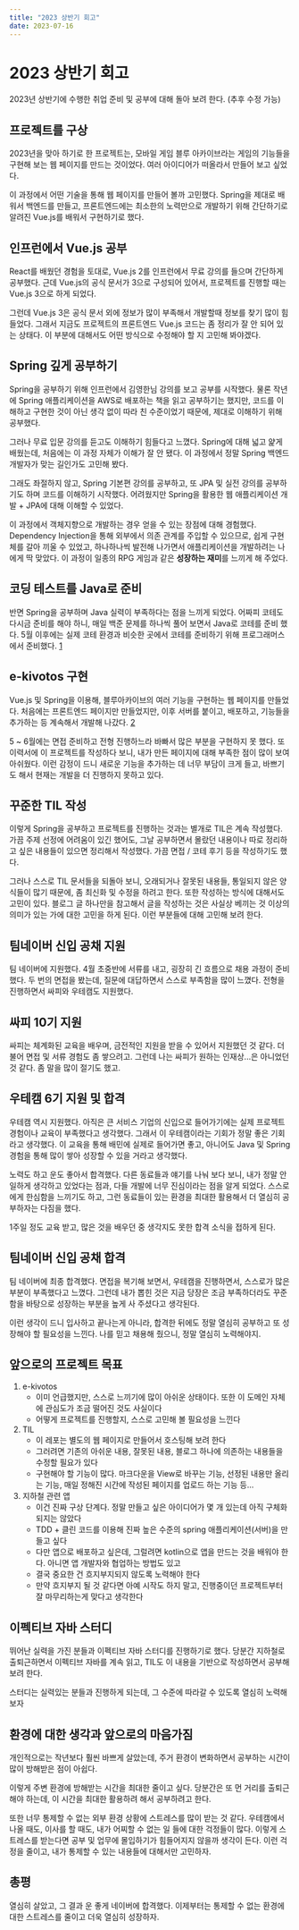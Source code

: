 ```yaml
---
title: "2023 상반기 회고"
date: 2023-07-16
---
```


# 2023 상반기 회고

2023년 상반기에 수행한 취업 준비 및 공부에 대해 돌아 보려 한다. (추후 수정 가능)

## 프로젝트를 구상

2023년을 맞아 하기로 한 프로젝트는, 모바일 게임 블루 아카이브라는 게임의 기능들을 구현해 보는 웹 페이지를 만드는 것이었다. 여러 아이디어가 떠올라서 만들어 보고 싶었다.

이 과정에서 어떤 기술을 통해 웹 페이지를 만들어 볼까 고민했다. Spring을 제대로 배워서 백엔드를 만들고, 프론트엔드에는 최소한의 노력만으로 개발하기 위해 간단하기로 알려진 Vue.js를 배워서 구현하기로 했다.

## 인프런에서 Vue.js 공부

React를 배웠던 경험을 토대로, Vue.js 2를 인프런에서 무료 강의를 들으며 간단하게 공부했다. 근데 Vue.js의 공식 문서가 3으로 구성되어 있어서, 프로젝트를 진행할 때는 Vue.js 3으로 하게 되었다.

그런데 Vue.js 3은 공식 문서 외에 정보가 많이 부족해서 개발할때 정보를 찾기 많이 힘들었다. 그래서 지금도 프로젝트의 프론트엔드 Vue.js 코드는 좀 정리가 잘 안 되어 있는 상태다. 이 부분에 대해서도 어떤 방식으로 수정해야 할 지 고민해 봐야겠다.

## Spring 깊게 공부하기

Spring을 공부하기 위해 인프런에서 김영한님 강의를 보고 공부를 시작했다. 물론 작년에 Spring 애플리케이션을 AWS로 배포하는 책을 읽고 공부하기는 했지만, 코드를 이해하고 구현한 것이 아닌 생각 없이 따라 친 수준이었기 때문에, 제대로 이해하기 위해 공부했다.

그러나 무료 입문 강의를 듣고도 이해하기 힘들다고 느꼈다. Spring에 대해 넓고 얉게 배웠는데, 처음에는 이 과정 자체가 이해가 잘 안 됐다. 이 과정에서 정말 Spring 백엔드 개발자가 맞는 길인가도 고민해 봤다.

그래도 좌절하지 않고, Spring 기본편 강의를 공부하고, 또 JPA 및 실전 강의를 공부하기도 하며 코드를 이해하기 시작했다. 어려웠지만 Spring을 활용한 웹 애플리케이션 개발 + JPA에 대해 이해할 수 있었다.

이 과정에서 객체지향으로 개발하는 경우 얻을 수 있는 장점에 대해 경험했다. Dependency Injection을 통해 외부에서 의존 관계를 주입할 수 있으므로, 쉽게 구현체를 갈아 끼울 수 있었고, 하나하나씩 발전해 나가면서 애플리케이션을 개발하려는 나에게 딱 맞았다. 이 과정이 일종의 RPG 게임과 같은 **성장하는 재미**를 느끼게 해 주었다.

## 코딩 테스트를 Java로 준비

반면 Spring을 공부하며 Java 실력이 부족하다는 점을 느끼게 되었다. 어짜피 코테도 다시금 준비를 해야 하니, 매일 백준 문제를 하나씩 풀어 보면서 Java로 코테를 준비 했다. 5월 이후에는 실제 코테 환경과 비슷한 곳에서 코테를 준비하기 위해 프로그래머스에서 준비했다. [1](https://github.com/sinclairr08/baekjoon-online-judge)

## e-kivotos 구현

Vue.js 및 Spring을 이용해, 블루아카이브의 여러 기능을 구현하는 웹 페이지를 만들었다. 처음에는 프론트엔드 페이지만 만들었지만, 이후 서버를 붙이고, 배포하고, 기능들을 추가하는 등 계속해서 개발해 나갔다. [2](https://github.com/sinclairr08/e-kivotos)

5 ~ 6월에는 면접 준비하고 전형 진행하느라 바빠서 많은 부분을 구현하지 못 했다. 또 이력서에 이 프로젝트를 작성하다 보니, 내가 만든 페이지에 대해 부족한 점이 많이 보여 아쉬웠다. 이런 감정이 드니 새로운 기능을 추가하는 데 너무 부담이 크게 들고, 바쁘기도 해서 현재는 개발을 더 진행하지 못하고 있다.

## 꾸준한 TIL 작성

이렇게 Spring을 공부하고 프로젝트를 진행하는 것과는 별개로 TIL은 계속 작성했다. 가끔 주제 선정에 어려움이 있긴 했어도, 그날 공부하면서 몰랐던 내용이나 따로 정리하고 싶은 내용들이 있으면 정리해서 작성했다. 가끔 면접 / 코테 후기 등을 작성하기도 했다.

그러나 스스로 TIL 문서들을 되돌아 보니, 오래되거나 잘못된 내용들, 통일되지 않은 양식들이 많기 때문에, 좀 최신화 및 수정을 하려고 한다. 또한 작성하는 방식에 대해서도 고민이 있다. 블로그 글 하나만을 참고해서 글을 작성하는 것은 사실상 베끼는 것 이상의 의미가 있는 가에 대한 고민을 하게 된다. 이런 부분들에 대해 고민해 보려 한다.

## 팀네이버 신입 공채 지원

팀 네이버에 지원했다. 4월 초중반에 서류를 내고, 굉장히 긴 흐름으로 채용 과정이 준비했다. 두 번의 면접을 봤는데, 질문에 대답하면서 스스로 부족함을 많이 느꼈다. 전형을 진행하면서 싸피와 우테캠도 지원했다.

## 싸피 10기 지원

싸피는 체계화된 교육을 배우며, 금전적인 지원을 받을 수 있어서 지원했던 것 같다. 더불어 면접 및 서류 경험도 좀 쌓으려고. 그런데 나는 싸피가 원하는 인재상...은 아니었던 것 같다. 좀 말을 많이 절기도 했고.

## 우테캠 6기 지원 및 합격

우테캠 역시 지원했다. 아직은 큰 서비스 기업의 신입으로 들어가기에는 실제 프로젝트 경험이나 교육이 부족했다고 생각했다. 그래서 이 우테캠이라는 기회가 정말 좋은 기회라고 생각했다. 이 교육을 통해 배민에 실제로 들어가면 좋고, 아니어도 Java 및 Spring 경험을 통해 많이 쌓아 성장할 수 있을 거라고 생각했다.

노력도 하고 운도 좋아서 합격했다. 다른 동료들과 얘기를 나눠 보다 보니, 내가 정말 안일하게 생각하고 있었다는 점과, 다들 개발에 너무 진심이라는 점을 알게 되었다. 스스로에게 한심함을 느끼기도 하고, 그런 동료들이 있는 환경을 최대한 활용해서 더 열심히 공부하자는 다짐을 했다.

1주일 정도 교육 받고, 많은 것을 배우던 중 생각지도 못한 합격 소식을 접하게 된다.

## 팀네이버 신입 공채 합격

팀 네이버에 최종 합격했다. 면접을 복기해 보면서, 우테캠을 진행하면서, 스스로가 많은 부분이 부족했다고 느꼈다. 그런데 내가 뽑힌 것은 지금 당장은 조금 부족하더라도 꾸준함을 바탕으로 성장하는 부분을 높게 사 주셨다고 생각된다.

이런 생각이 드니 입사하고 끝나는게 아니라, 합격한 뒤에도 정말 열심히 공부하고 또 성장해야 할 필요성을 느낀다. 나를 믿고 채용해 줬으니, 정말 열심히 노력해야지.

## 앞으로의 프로젝트 목표

1. e-kivotos
   - 이미 언급했지만, 스스로 느끼기에 많이 아쉬운 상태이다. 또한 이 도메인 자체에 관심도가 조금 떨어진 것도 사실이다
   - 어떻게 프로젝트를 진행할지, 스스로 고민해 볼 필요성을 느낀다
2. TIL
   - 이 레포는 별도의 웹 페이지로 만들어서 호스팅해 보려 한다
   - 그러려면 기존의 아쉬운 내용, 잘못된 내용, 블로그 하나에 의존하는 내용들을 수정할 필요가 있다
   - 구현해야 할 기능이 많다. 마크다운을 View로 바꾸는 기능, 선정된 내용만 올리는 기능, 매일 정해진 시간에 작성된 페이지를 업로드 하는 기능 등...
3. 지하철 관련 앱
   - 이건 진짜 구상 단계다. 정말 만들고 싶은 아이디어가 몇 개 있는데 아직 구체화되지는 않았다
   - TDD + 클린 코드를 이용해 진짜 높은 수준의 spring 애플리케이션(서버)을 만들고 싶다
   - 다만 앱으로 배포하고 싶은데, 그럴려면 kotlin으로 앱을 만드는 것을 배워야 한다. 아니면 앱 개발자와 협업하는 방법도 있고
   - 결국 중요한 건 흐지부지되지 않도록 노력해야 한다
   - 만약 흐지부지 될 것 같다면 아예 시작도 하지 말고, 진행중이던 프로젝트부터 잘 마무리하는게 맞다고 생각한다

## 이펙티브 자바 스터디

뛰어난 실력을 가진 분들과 이펙티브 자바 스터디를 진행하기로 했다. 당분간 지하철로 출퇴근하면서 이펙티브 자바를 계속 읽고, TIL도 이 내용을 기반으로 작성하면서 공부해 보려 한다.

스터디는 실력있는 분들과 진행하게 되는데, 그 수준에 따라갈 수 있도록 열심히 노력해 보자

## 환경에 대한 생각과 앞으로의 마음가짐

개인적으로는 작년보다 훨씬 바쁘게 살았는데, 주거 환경이 변화하면서 공부하는 시간이 많이 방해받은 점이 아쉽다.

이렇게 주변 환경에 방해받는 시간을 최대한 줄이고 싶다. 당분간은 또 먼 거리를 출퇴근 해야 하는데, 이 시간을 최대한 활용하려 해서 공부하려고 한다.

또한 너무 통제할 수 없는 외부 환경 상황에 스트레스를 많이 받는 것 같다. 우테캠에서 나올 때도, 이사를 할 때도, 내가 어찌할 수 없는 일 들에 대한 걱정들이 많다. 이렇게 스트레스를 받는다면 공부 및 업무에 몰입하기가 힘들어지지 않을까 생각이 든다. 이런 걱정을 줄이고, 내가 통제할 수 있는 내용들에 대해서만 고민하자.

## 총평

열심히 살았고, 그 결과 운 좋게 네이버에 합격했다. 이제부터는 통제할 수 없는 환경에 대한 스트레스를 줄이고 더욱 열심히 성장하자.
